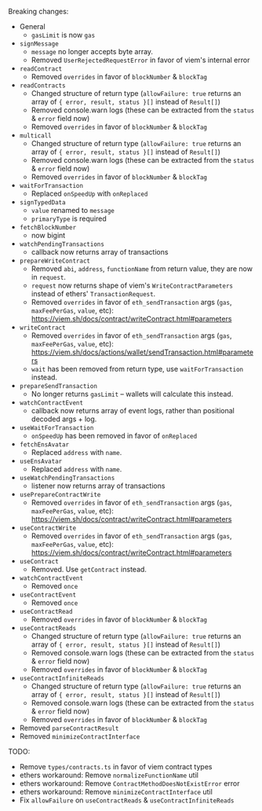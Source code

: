 Breaking changes:

- General
  - `gasLimit` is now `gas`
- `signMessage`
  - `message` no longer accepts byte array.
  - Removed `UserRejectedRequestError` in favor of viem's internal error
- `readContract`
  - Removed `overrides` in favor of `blockNumber` & `blockTag`
- `readContracts`
  - Changed structure of return type (`allowFailure: true` returns an array of `{ error, result, status }[]` instead of `Result[]`)
  - Removed console.warn logs (these can be extracted from the `status` & `error` field now)
  - Removed `overrides` in favor of `blockNumber` & `blockTag`
- `multicall`
  - Changed structure of return type (`allowFailure: true` returns an array of `{ error, result, status }[]` instead of `Result[]`)
  - Removed console.warn logs (these can be extracted from the `status` & `error` field now)
  - Removed `overrides` in favor of `blockNumber` & `blockTag`
- `waitForTransaction`
  - Replaced `onSpeedUp` with `onReplaced`
- `signTypedData`
  - `value` renamed to `message`
  - `primaryType` is required
- `fetchBlockNumber`
  - now bigint
- `watchPendingTransactions`
  - callback now returns array of transactions
- `prepareWriteContract`
  - Removed `abi`, `address`, `functionName` from return value, they are now in `request`.
  - `request` now returns shape of viem's `WriteContractParameters` instead of ethers' `TransactionRequest`.
  - Removed `overrides` in favor of `eth_sendTransaction` args (`gas`, `maxFeePerGas`, `value`, etc): https://viem.sh/docs/contract/writeContract.html#parameters
- `writeContract`
  - Removed `overrides` in favor of `eth_sendTransaction` args (`gas`, `maxFeePerGas`, `value`, etc): https://viem.sh/docs/actions/wallet/sendTransaction.html#parameters
  - `wait` has been removed from return type, use `waitForTransaction` instead.
- `prepareSendTransaction`
  - No longer returns `gasLimit` – wallets will calculate this instead.
- `watchContractEvent`
  - callback now returns array of event logs, rather than positional decoded args + log.
- `useWaitForTransaction`
  - `onSpeedUp` has been removed in favor of `onReplaced`
- `fetchEnsAvatar`
  - Replaced `address` with `name`.
- `useEnsAvatar`
  - Replaced `address` with `name`.
- `useWatchPendingTransactions`
  - listener now returns array of transactions
- `usePrepareContractWrite`
  - Removed `overrides` in favor of `eth_sendTransaction` args (`gas`, `maxFeePerGas`, `value`, etc): https://viem.sh/docs/contract/writeContract.html#parameters
- `useContractWrite`
  - Removed `overrides` in favor of `eth_sendTransaction` args (`gas`, `maxFeePerGas`, `value`, etc): https://viem.sh/docs/contract/writeContract.html#parameters
- `useContract`
  - Removed. Use `getContract` instead.
- `watchContractEvent`
  - Removed `once`
- `useContractEvent`
  - Removed `once`
- `useContractRead`
  - Removed `overrides` in favor of `blockNumber` & `blockTag`
- `useContractReads`
  - Changed structure of return type (`allowFailure: true` returns an array of `{ error, result, status }[]` instead of `Result[]`)
  - Removed console.warn logs (these can be extracted from the `status` & `error` field now)
  - Removed `overrides` in favor of `blockNumber` & `blockTag`
- `useContractInfiniteReads`
  - Changed structure of return type (`allowFailure: true` returns an array of `{ error, result, status }[]` instead of `Result[]`)
  - Removed console.warn logs (these can be extracted from the `status` & `error` field now)
  - Removed `overrides` in favor of `blockNumber` & `blockTag`
- Removed `parseContractResult`
- Removed `minimizeContractInterface`

TODO:

- Remove `types/contracts.ts` in favor of viem contract types
- ethers workaround: Remove `normalizeFunctionName` util
- ethers workaround: Remove `ContractMethodDoesNotExistError` error
- ethers workaround: Remove `minimizeContractInterface` util
- Fix `allowFailure` on `useContractReads` & `useContractInfiniteReads`
